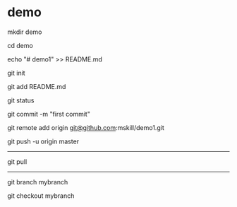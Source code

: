 # demo

mkdir demo

cd demo

echo "# demo1" >> README.md

git init

git add README.md

git status

git commit -m "first commit"

git remote add origin git@github.com:mskill/demo1.git

git push -u origin master

-------------------
git pull

-------------------------
git branch mybranch

git checkout mybranch

